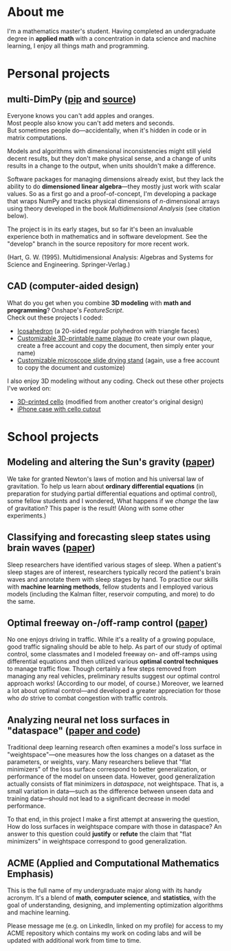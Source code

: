 # About me
I'm a mathematics master's student.
Having completed an undergraduate degree in **applied math** with a concentration in data science and machine learning, I enjoy all things math and programming.

# Personal projects

## multi-DimPy ([pip](https://pypi.org/project/multi-dimpy/) and [source](https://github.com/schilln/multi-dimpy/tree/main))

Everyone knows you can't add apples and oranges.<br>
Most people also know you can't add meters and seconds.<br>
But sometimes people do—accidentally, when it's hidden in code or in matrix computations.

Models and algorithms with dimensional inconsistencies might still yield decent results, but they don't make physical sense, and a change of units results in a change to the output, when units shouldn't make a difference.

Software packages for managing dimensions already exist, but they lack the ability to do **dimensioned linear algebra**—they mostly just work with scalar values.
So as a first go and a proof-of-concept, I'm developing a package that wraps NumPy and tracks physical dimensions of $n$-dimensional arrays using theory developed in the book *Multidimensional Analysis* (see citation below).

The project is in its early stages, but so far it's been an invaluable experience both in mathematics and in software development.
See the "develop" branch in the source repository for more recent work.

(Hart, G. W. (1995). Multidimensional Analysis: Algebras and Systems for Science and Engineering. Springer-Verlag.)


## CAD (computer-aided design)
What do you get when you combine **3D modeling** with **math and programming**?
Onshape's *FeatureScript*.<br>
Check out these projects I coded:

- [Icosahedron](https://cad.onshape.com/documents/21fe442c6fdbdcc9cb2b762c/w/619a021ea6ad2afa637303f4/e/aff030f8e2b8273743bfc213) (a 20-sided regular polyhedron with triangle faces)
- [Customizable 3D-printable name plaque](https://cad.onshape.com/documents/08b419c7da1909c559eabade/w/1ad50dfb376ded4ce8ed581e/e/6325e3273e6240fbe1433c1f) (to create your own plaque, create a free account and copy the document, then simply enter your name)
- [Customizable microscope slide drying stand](https://cad.onshape.com/documents/536a36b569d229831fe86d98/w/e6635d88101c4c250cab12e7/e/592906cbd2fa5daeac849e62) (again, use a free account to copy the document and customize)

I also enjoy 3D modeling without any coding.
Check out these other projects I've worked on:

- [3D-printed cello](https://www.thingiverse.com/thing:6687761) (modified from another creator's original design)
- [iPhone case with cello cutout](https://www.thingiverse.com/thing:2626807)

# School projects

## Modeling and altering the Sun's gravity ([paper](2023_A_Space_ODE-ssey.pdf))

We take for granted Newton's laws of motion and his universal law of gravitation.
To help us learn about **ordinary differential equations** (in preparation for studying partial differential equations and optimal control), some fellow students and I wondered, What happens if we *change* the law of gravitation?
This paper is the result!
(Along with some other experiments.)

## Classifying and forecasting sleep states using brain waves ([paper](Do_UMAP_when_you're_tired.pdf))

Sleep researchers have identified various stages of sleep.
When a patient's sleep stages are of interest, researchers typically record the patient's brain waves and annotate them with sleep stages by hand.
To practice our skills with **machine learning methods**, fellow students and I employed various models (including the Kalman filter, reservoir computing, and more) to do the same.

## Optimal freeway on-/off-ramp control ([paper](Poptimal_freeway_corntrol.pdf))

No one enjoys driving in traffic.
While it's a reality of a growing populace, good traffic signaling should be able to help.
As part of our study of optimal control, some classmates and I modeled freeway on- and off-ramps using differential equations and then utilized various **optimal control techniques** to manage traffic flow.
Though certainly a few steps removed from managing any real vehicles, preliminary results suggest our optimal control approach works!
(According to our model, of course.)
Moreover, we learned a lot about optimal control—and developed a greater appreciation for those who *do* strive to combat congestion with traffic controls.

## Analyzing neural net loss surfaces in "dataspace" ([paper and code](https://github.com/schilln/loss-surfaces-in-data))

Traditional deep learning research often examines a model's loss surface in "weightspace"—one measures how the loss changes on a dataset as the parameters, or weights, vary.
Many researchers believe that "flat minimizers" of the loss surface correspond to better generalization, or performance of the model on unseen data.
However, good generalization actually consists of flat minimizers in *dataspace*, not weightspace.
That is, a small variation in data—such as the difference between unseen data and training data—should not lead to a significant decrease in model performance.

To that end, in this project I make a first attempt at answering the question, How do loss surfaces in weightspace compare with those in dataspace?
An answer to this question could **justify** or **refute** the claim that "flat minimizers" in weightspace correspond to good generalization.

## ACME (Applied and Computational Mathematics Emphasis)
This is the full name of my undergraduate major along with its handy acronym.
It's a blend of **math**, **computer science**, and **statistics**, with the goal of understanding, designing, and implementing optimization algorithms and machine learning.

Please message me (e.g. on LinkedIn, linked on my profile) for access to my ACME repository which contains my work on coding labs and will be updated with additional work from time to time.
